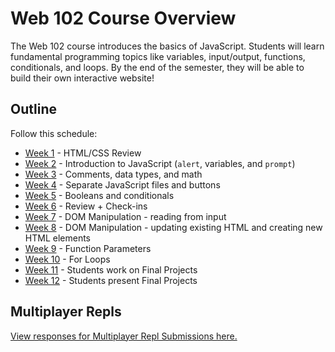 # Web 102 Course Overview
The Web 102 course introduces the basics of JavaScript. Students will learn fundamental programming topics like variables, input/output, functions, conditionals, and loops. By the end of the semester, they will be able to build their own interactive website! 

## Outline
Follow this schedule:

- [Week 1](HtmlCssReview/) - HTML/CSS Review
- [Week 2](IntroToJS) - Introduction to JavaScript (`alert`, variables, and `prompt`)
- [Week 3](DataTypes/) - Comments, data types, and math
- [Week 4](Buttons/) - Separate JavaScript files and buttons
- [Week 5](Conditionals/) - Booleans and conditionals
- [Week 6](MidSemesterReview/) - Review + Check-ins
- [Week 7](DomManipulation/) - DOM Manipulation - reading from input
- [Week 8](DomManipulationContinued/) - DOM Manipulation - updating existing HTML and creating new HTML elements
- [Week 9](FunctionParameters/) - Function Parameters
- [Week 10](ForLoops/) - For Loops
- [Week 11](FinalProjects/) - Students work on Final Projects
- [Week 12](FinalSession/) - Students present Final Projects

## Multiplayer Repls
[View responses for Multiplayer Repl Submissions here.](https://forms.office.com/Pages/DesignPage.aspx?fragment=FormId%3DiNuljKul90il4EzlCTX4B33juYEmlJlJpIkctSGCv9RUN1FZV0tQNjNYSzlOT1IwUU5VTUdLSlZZSS4u%26Token%3D9e343249037f4fbc92cda50b597b17c1)
